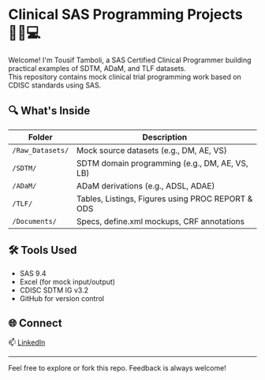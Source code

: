 # Clinical SAS Programming Projects 👨‍⚕️💻

Welcome! I'm Tousif Tamboli, a SAS Certified Clinical Programmer building practical examples of SDTM, ADaM, and TLF datasets.  
This repository contains mock clinical trial programming work based on CDISC standards using SAS.

## 🔍 What's Inside

| Folder        | Description |
|---------------|-------------|
| `/Raw_Datasets/` | Mock source datasets (e.g., DM, AE, VS) |
| `/SDTM/`      | SDTM domain programming (e.g., DM, AE, VS, LB) |
| `/ADaM/`      | ADaM derivations (e.g., ADSL, ADAE) |
| `/TLF/`       | Tables, Listings, Figures using PROC REPORT & ODS |
| `/Documents/` | Specs, define.xml mockups, CRF annotations |

## 🛠️ Tools Used
- SAS 9.4
- Excel (for mock input/output)
- CDISC SDTM IG v3.2
- GitHub for version control

## 🌐 Connect
📫 [LinkedIn](linkedin.com/in/tousiftamboli)  

---

Feel free to explore or fork this repo. Feedback is always welcome!
